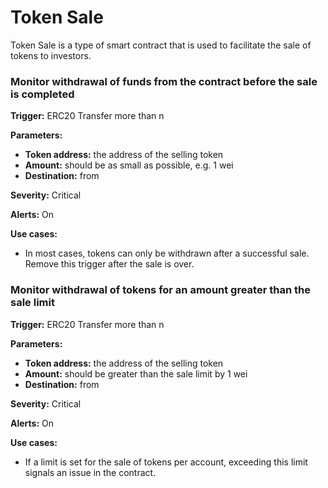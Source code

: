 # Token Sale

Token Sale is a type of smart contract that is used to facilitate the sale of tokens to investors.

### Monitor withdrawal of funds from the contract before the sale is completed

**Trigger:** ERC20 Transfer more than n&#x20;

**Parameters:**

* **Token address:** the address of the selling token
* **Amount:** should be as small as possible, e.g. 1 wei
* **Destination:** from

**Severity:** Critical&#x20;

**Alerts:** On

**Use cases:**&#x20;

* In most cases, tokens can only be withdrawn after a successful sale. Remove this trigger after the sale is over.

### Monitor withdrawal of tokens for an amount greater than the sale limit

**Trigger:** ERC20 Transfer more than n&#x20;

**Parameters:**

* **Token address:** the address of the selling token
* **Amount:** should be greater than the sale limit by 1 wei
* **Destination:** from

**Severity:** Critical&#x20;

**Alerts:** On

**Use cases:**&#x20;

* If a limit is set for the sale of tokens per account, exceeding this limit signals an issue in the contract.
